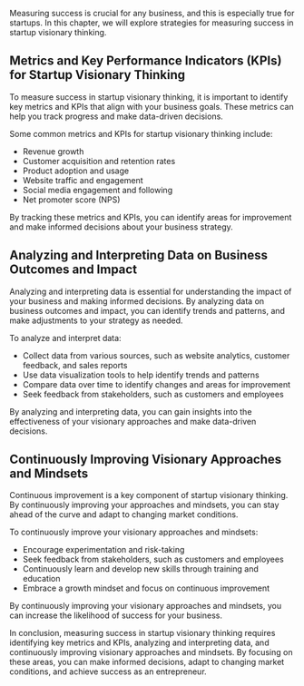 
Measuring success is crucial for any business, and this is especially true for startups. In this chapter, we will explore strategies for measuring success in startup visionary thinking.

Metrics and Key Performance Indicators (KPIs) for Startup Visionary Thinking
----------------------------------------------------------------------------

To measure success in startup visionary thinking, it is important to identify key metrics and KPIs that align with your business goals. These metrics can help you track progress and make data-driven decisions.

Some common metrics and KPIs for startup visionary thinking include:

* Revenue growth
* Customer acquisition and retention rates
* Product adoption and usage
* Website traffic and engagement
* Social media engagement and following
* Net promoter score (NPS)

By tracking these metrics and KPIs, you can identify areas for improvement and make informed decisions about your business strategy.

Analyzing and Interpreting Data on Business Outcomes and Impact
---------------------------------------------------------------

Analyzing and interpreting data is essential for understanding the impact of your business and making informed decisions. By analyzing data on business outcomes and impact, you can identify trends and patterns, and make adjustments to your strategy as needed.

To analyze and interpret data:

* Collect data from various sources, such as website analytics, customer feedback, and sales reports
* Use data visualization tools to help identify trends and patterns
* Compare data over time to identify changes and areas for improvement
* Seek feedback from stakeholders, such as customers and employees

By analyzing and interpreting data, you can gain insights into the effectiveness of your visionary approaches and make data-driven decisions.

Continuously Improving Visionary Approaches and Mindsets
--------------------------------------------------------

Continuous improvement is a key component of startup visionary thinking. By continuously improving your approaches and mindsets, you can stay ahead of the curve and adapt to changing market conditions.

To continuously improve your visionary approaches and mindsets:

* Encourage experimentation and risk-taking
* Seek feedback from stakeholders, such as customers and employees
* Continuously learn and develop new skills through training and education
* Embrace a growth mindset and focus on continuous improvement

By continuously improving your visionary approaches and mindsets, you can increase the likelihood of success for your business.

In conclusion, measuring success in startup visionary thinking requires identifying key metrics and KPIs, analyzing and interpreting data, and continuously improving visionary approaches and mindsets. By focusing on these areas, you can make informed decisions, adapt to changing market conditions, and achieve success as an entrepreneur.

